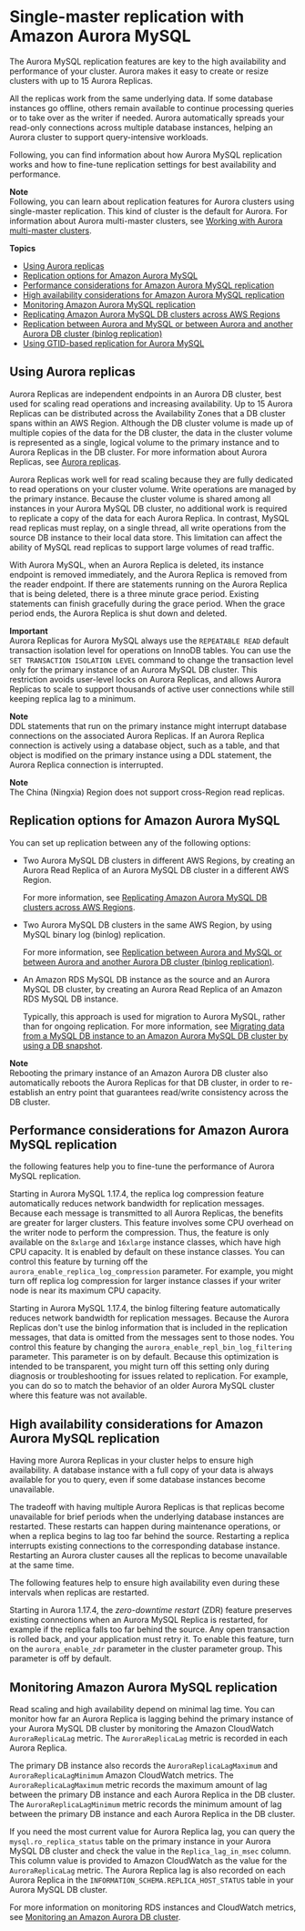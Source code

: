 # Single\-master replication with Amazon Aurora MySQL<a name="AuroraMySQL.Replication"></a>

 The Aurora MySQL replication features are key to the high availability and performance of your cluster\. Aurora makes it easy to create or resize clusters with up to 15 Aurora Replicas\. 

 All the replicas work from the same underlying data\. If some database instances go offline, others remain available to continue processing queries or to take over as the writer if needed\. Aurora automatically spreads your read\-only connections across multiple database instances, helping an Aurora cluster to support query\-intensive workloads\. 

 Following, you can find information about how Aurora MySQL replication works and how to fine\-tune replication settings for best availability and performance\. 

**Note**  
 Following, you can learn about replication features for Aurora clusters using single\-master replication\. This kind of cluster is the default for Aurora\. For information about Aurora multi\-master clusters, see [Working with Aurora multi\-master clusters](aurora-multi-master.md)\. 

**Topics**
+ [Using Aurora replicas](#AuroraMySQL.Replication.Replicas)
+ [Replication options for Amazon Aurora MySQL](#AuroraMySQL.Replication.Options)
+ [Performance considerations for Amazon Aurora MySQL replication](#AuroraMySQL.Replication.Performance)
+ [High availability considerations for Amazon Aurora MySQL replication](#AuroraMySQL.Replication.Availability)
+ [Monitoring Amazon Aurora MySQL replication](#AuroraMySQL.Replication.Monitoring)
+ [Replicating Amazon Aurora MySQL DB clusters across AWS Regions](AuroraMySQL.Replication.CrossRegion.md)
+ [Replication between Aurora and MySQL or between Aurora and another Aurora DB cluster \(binlog replication\)](AuroraMySQL.Replication.MySQL.md)
+ [Using GTID\-based replication for Aurora MySQL](mysql-replication-gtid.md)

## Using Aurora replicas<a name="AuroraMySQL.Replication.Replicas"></a>

Aurora Replicas are independent endpoints in an Aurora DB cluster, best used for scaling read operations and increasing availability\. Up to 15 Aurora Replicas can be distributed across the Availability Zones that a DB cluster spans within an AWS Region\. Although the DB cluster volume is made up of multiple copies of the data for the DB cluster, the data in the cluster volume is represented as a single, logical volume to the primary instance and to Aurora Replicas in the DB cluster\. For more information about Aurora Replicas, see [Aurora replicas](Aurora.Replication.md#Aurora.Replication.Replicas)\.

Aurora Replicas work well for read scaling because they are fully dedicated to read operations on your cluster volume\. Write operations are managed by the primary instance\. Because the cluster volume is shared among all instances in your Aurora MySQL DB cluster, no additional work is required to replicate a copy of the data for each Aurora Replica\. In contrast, MySQL read replicas must replay, on a single thread, all write operations from the source DB instance to their local data store\. This limitation can affect the ability of MySQL read replicas to support large volumes of read traffic\.

With Aurora MySQL, when an Aurora Replica is deleted, its instance endpoint is removed immediately, and the Aurora Replica is removed from the reader endpoint\. If there are statements running on the Aurora Replica that is being deleted, there is a three minute grace period\. Existing statements can finish gracefully during the grace period\. When the grace period ends, the Aurora Replica is shut down and deleted\.

**Important**  
Aurora Replicas for Aurora MySQL always use the `REPEATABLE READ` default transaction isolation level for operations on InnoDB tables\. You can use the `SET TRANSACTION ISOLATION LEVEL` command to change the transaction level only for the primary instance of an Aurora MySQL DB cluster\. This restriction avoids user\-level locks on Aurora Replicas, and allows Aurora Replicas to scale to support thousands of active user connections while still keeping replica lag to a minimum\.

**Note**  
DDL statements that run on the primary instance might interrupt database connections on the associated Aurora Replicas\. If an Aurora Replica connection is actively using a database object, such as a table, and that object is modified on the primary instance using a DDL statement, the Aurora Replica connection is interrupted\.

**Note**  
The China \(Ningxia\) Region does not support cross\-Region read replicas\.

## Replication options for Amazon Aurora MySQL<a name="AuroraMySQL.Replication.Options"></a>

You can set up replication between any of the following options:
+ Two Aurora MySQL DB clusters in different AWS Regions, by creating an Aurora Read Replica of an Aurora MySQL DB cluster in a different AWS Region\.

  For more information, see [Replicating Amazon Aurora MySQL DB clusters across AWS Regions](AuroraMySQL.Replication.CrossRegion.md)\.
+ Two Aurora MySQL DB clusters in the same AWS Region, by using MySQL binary log \(binlog\) replication\.

  For more information, see [Replication between Aurora and MySQL or between Aurora and another Aurora DB cluster \(binlog replication\)](AuroraMySQL.Replication.MySQL.md)\.
+ An Amazon RDS MySQL DB instance as the source and an Aurora MySQL DB cluster, by creating an Aurora Read Replica of an Amazon RDS MySQL DB instance\.

   Typically, this approach is used for migration to Aurora MySQL, rather than for ongoing replication\. For more information, see [Migrating data from a MySQL DB instance to an Amazon Aurora MySQL DB cluster by using a DB snapshot](AuroraMySQL.Migrating.RDSMySQL.md)\.

**Note**  
Rebooting the primary instance of an Amazon Aurora DB cluster also automatically reboots the Aurora Replicas for that DB cluster, in order to re\-establish an entry point that guarantees read/write consistency across the DB cluster\.

## Performance considerations for Amazon Aurora MySQL replication<a name="AuroraMySQL.Replication.Performance"></a>

 the following features help you to fine\-tune the performance of Aurora MySQL replication\. 

 Starting in Aurora MySQL 1\.17\.4, the replica log compression feature automatically reduces network bandwidth for replication messages\. Because each message is transmitted to all Aurora Replicas, the benefits are greater for larger clusters\. This feature involves some CPU overhead on the writer node to perform the compression\. Thus, the feature is only available on the `8xlarge` and `16xlarge` instance classes, which have high CPU capacity\. It is enabled by default on these instance classes\. You can control this feature by turning off the `aurora_enable_replica_log_compression` parameter\. For example, you might turn off replica log compression for larger instance classes if your writer node is near its maximum CPU capacity\. 

 Starting in Aurora MySQL 1\.17\.4, the binlog filtering feature automatically reduces network bandwidth for replication messages\. Because the Aurora Replicas don't use the binlog information that is included in the replication messages, that data is omitted from the messages sent to those nodes\. You control this feature by changing the `aurora_enable_repl_bin_log_filtering` parameter\. This parameter is on by default\. Because this optimization is intended to be transparent, you might turn off this setting only during diagnosis or troubleshooting for issues related to replication\. For example, you can do so to match the behavior of an older Aurora MySQL cluster where this feature was not available\. 

## High availability considerations for Amazon Aurora MySQL replication<a name="AuroraMySQL.Replication.Availability"></a>

 Having more Aurora Replicas in your cluster helps to ensure high availability\. A database instance with a full copy of your data is always available for you to query, even if some database instances become unavailable\. 

 The tradeoff with having multiple Aurora Replicas is that replicas become unavailable for brief periods when the underlying database instances are restarted\. These restarts can happen during maintenance operations, or when a replica begins to lag too far behind the source\. Restarting a replica interrupts existing connections to the corresponding database instance\. Restarting an Aurora cluster causes all the replicas to become unavailable at the same time\. 

 The following features help to ensure high availability even during these intervals when replicas are restarted\. 

 Starting in Aurora 1\.17\.4, the *zero\-downtime restart* \(ZDR\) feature preserves existing connections when an Aurora MySQL Replica is restarted, for example if the replica falls too far behind the source\. Any open transaction is rolled back, and your application must retry it\. To enable this feature, turn on the `aurora_enable_zdr` parameter in the cluster parameter group\. This parameter is off by default\. 

## Monitoring Amazon Aurora MySQL replication<a name="AuroraMySQL.Replication.Monitoring"></a>

Read scaling and high availability depend on minimal lag time\. You can monitor how far an Aurora Replica is lagging behind the primary instance of your Aurora MySQL DB cluster by monitoring the Amazon CloudWatch `AuroraReplicaLag` metric\. The `AuroraReplicaLag` metric is recorded in each Aurora Replica\.

The primary DB instance also records the `AuroraReplicaLagMaximum` and `AuroraReplicaLagMinimum` Amazon CloudWatch metrics\. The `AuroraReplicaLagMaximum` metric records the maximum amount of lag between the primary DB instance and each Aurora Replica in the DB cluster\. The `AuroraReplicaLagMinimum` metric records the minimum amount of lag between the primary DB instance and each Aurora Replica in the DB cluster\. 

If you need the most current value for Aurora Replica lag, you can query the `mysql.ro_replica_status` table on the primary instance in your Aurora MySQL DB cluster and check the value in the `Replica_lag_in_msec` column\. This column value is provided to Amazon CloudWatch as the value for the `AuroraReplicaLag` metric\. The Aurora Replica lag is also recorded on each Aurora Replica in the `INFORMATION_SCHEMA.REPLICA_HOST_STATUS` table in your Aurora MySQL DB cluster\.

For more information on monitoring RDS instances and CloudWatch metrics, see [Monitoring an Amazon Aurora DB cluster](MonitoringAurora.md)\.